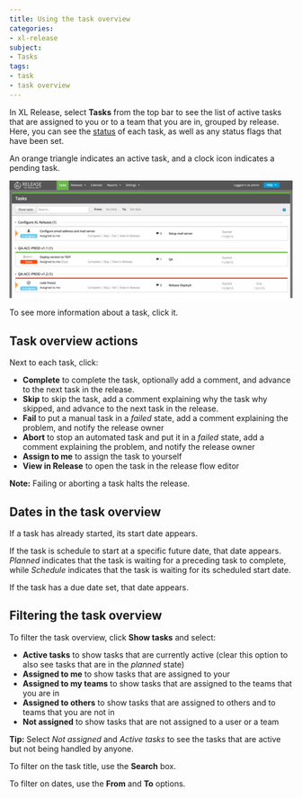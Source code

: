 ```yaml
---
title: Using the task overview
categories:
- xl-release
subject:
- Tasks
tags:
- task
- task overview
---
```


In XL Release, select **Tasks** from the top bar to see the list of active tasks that are assigned to you or to a team that you are in, grouped by release. Here, you can see the [status](/xl-release/concept/task-life-cycle.html) of each task, as well as any status flags that have been set.

An orange triangle indicates an active task, and a clock icon indicates a pending task.

![Task Overview](../images/task-overview.png)

To see more information about a task, click it.

## Task overview actions

Next to each task, click:

* **Complete** to complete the task, optionally add a comment, and advance to the next task in the release.
* **Skip** to skip the task, add a comment explaining why the task why skipped, and advance to the next task in the release.
* **Fail** to put a manual task in a *failed* state, add a comment explaining the problem, and notify the release owner
* **Abort** to stop an automated task and put it in a *failed* state, add a comment explaining the problem, and notify the release owner
* **Assign to me** to assign the task to yourself
* **View in Release** to open the task in the release flow editor

**Note:** Failing or aborting a task halts the release.

## Dates in the task overview

If a task has already started, its start date appears.

If the task is schedule to start at a specific future date, that date appears. *Planned* indicates that the task is waiting for a preceding task to complete, while *Schedule* indicates that the task is waiting for its scheduled start date.

If the task has a due date set, that date appears.

## Filtering the task overview

To filter the task overview, click **Show tasks** and select:

* **Active tasks** to show tasks that are currently active (clear this option to also see tasks that are in the *planned* state)
* **Assigned to me** to show tasks that are assigned to your
* **Assigned to my teams** to show tasks that are assigned to the teams that you are in
* **Assigned to others** to show tasks that are assigned to others and to teams that you are not in
* **Not assigned** to show tasks that are not assigned to a user or a team

**Tip:** Select *Not assigned* and *Active tasks* to see the tasks that are active but not being handled by anyone.

To filter on the task title, use the **Search** box.

To filter on dates, use the **From** and **To** options.
